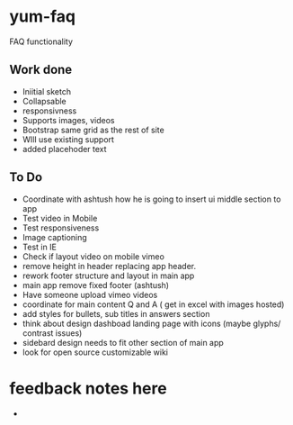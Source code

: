 # yum-faq
FAQ functionality

## Work done
* Iniitial sketch
* Collapsable
* responsivness 
* Supports images, videos 
* Bootstrap same grid as the rest of site
* WIll use existing support
* added placehoder text

## To Do
* Coordinate with ashtush how he is going to insert ui middle section to app
* Test video in Mobile
* Test responsiveness
* Image captioning 
* Test in IE
* Check if layout video on mobile vimeo
* remove height in header replacing app header.
* rework footer structure and layout in main app
* main app remove fixed footer (ashtush)
* Have someone upload vimeo videos
* coordinate for main content Q and A ( get in excel with images hosted)
* add styles for bullets, sub titles in answers section 
* think about design dashboad landing page with icons (maybe glyphs/ contrast issues)
* sidebard design needs to fit other section of main app
* look for open source customizable wiki 


# feedback notes here
* 



